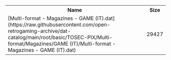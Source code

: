 <table>
<tr><th>Name</th><th>Size</th></tr>
<tr><td>
[Multi-format - Magazines - GAME (IT).dat](https://raw.githubusercontent.com/open-retrogaming-archive/dat-catalog/main/root/basic/TOSEC-PIX/Multi-format/Magazines/GAME (IT)/Multi-format - Magazines - GAME (IT).dat)
</td><td>29427</td></tr>
</table>

